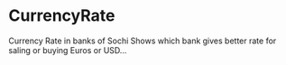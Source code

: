 # CurrencyRate
Currency Rate in banks of Sochi
Shows which bank gives better rate for saling or buying Euros or USD... 
